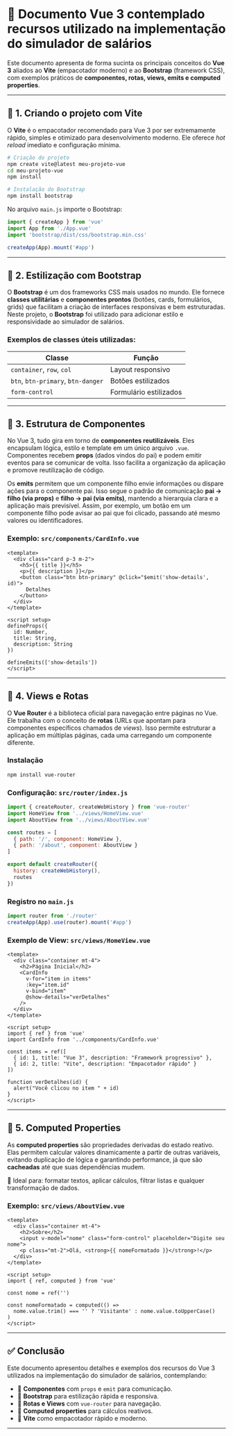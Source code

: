 # 🌱 Documento Vue 3 contemplado recursos utilizado na implementação do simulador de salários  

Este documento apresenta de forma sucinta os principais conceitos do **Vue 3** aliados ao **Vite** (empacotador moderno) e ao **Bootstrap** (framework CSS), com exemplos práticos de **componentes, rotas, views, emits e computed properties**.  

---

## 🚀 1. Criando o projeto com Vite  

O **Vite** é o empacotador recomendado para Vue 3 por ser extremamente rápido, simples e otimizado para desenvolvimento moderno. Ele oferece *hot reload* imediato e configuração mínima.  

```bash
# Criação do projeto
npm create vite@latest meu-projeto-vue
cd meu-projeto-vue
npm install

# Instalação do Bootstrap
npm install bootstrap
```

No arquivo `main.js` importe o Bootstrap:  

```js
import { createApp } from 'vue'
import App from './App.vue'
import 'bootstrap/dist/css/bootstrap.min.css'

createApp(App).mount('#app')
```

---

## 🎨 2. Estilização com Bootstrap  

O **Bootstrap** é um dos frameworks CSS mais usados no mundo. Ele fornece **classes utilitárias** e **componentes prontos** (botões, cards, formulários, grids) que facilitam a criação de interfaces responsivas e bem estruturadas. Neste projeto, o **Bootstrap** foi utilizado para adicionar estilo e responsividade ao simulador de salários.

### Exemplos de classes úteis utilizadas:  

| Classe | Função |
|--------|---------|
| `container`, `row`, `col` | Layout responsivo |
| `btn`, `btn-primary`, `btn-danger` | Botões estilizados |
| `form-control` | Formulário estilizados |

---

## 🧩 3. Estrutura de Componentes  

No Vue 3, tudo gira em torno de **componentes reutilizáveis**. Eles encapsulam lógica, estilo e template em um único arquivo `.vue`. Componentes recebem **props** (dados vindos do pai) e podem emitir eventos para se comunicar de volta. Isso facilita a organização da aplicação e promove reutilização de código.  

Os **emits** permitem que um componente filho envie informações ou dispare ações para o componente pai. Isso segue o padrão de comunicação **pai → filho (via props)** e **filho → pai (via emits)**, mantendo a hierarquia clara e a aplicação mais previsível. Assim, por exemplo, um botão em um componente filho pode avisar ao pai que foi clicado, passando até mesmo valores ou identificadores.  

### Exemplo: `src/components/CardInfo.vue`  

```vue
<template>
  <div class="card p-3 m-2">
    <h5>{{ title }}</h5>
    <p>{{ description }}</p>
    <button class="btn btn-primary" @click="$emit('show-details', id)">
      Detalhes
    </button>
  </div>
</template>

<script setup>
defineProps({
  id: Number,
  title: String,
  description: String
})

defineEmits(['show-details'])
</script>
```

---

## 📄 4. Views e Rotas  

O **Vue Router** é a biblioteca oficial para navegação entre páginas no Vue. Ele trabalha com o conceito de **rotas** (URLs que apontam para componentes específicos chamados de *views*). Isso permite estruturar a aplicação em múltiplas páginas, cada uma carregando um componente diferente.  

### Instalação  

```bash
npm install vue-router
```

### Configuração: `src/router/index.js`  

```js
import { createRouter, createWebHistory } from 'vue-router'
import HomeView from '../views/HomeView.vue'
import AboutView from '../views/AboutView.vue'

const routes = [
  { path: '/', component: HomeView },
  { path: '/about', component: AboutView }
]

export default createRouter({
  history: createWebHistory(),
  routes
})
```

### Registro no `main.js`  

```js
import router from './router'
createApp(App).use(router).mount('#app')
```

### Exemplo de View: `src/views/HomeView.vue`  

```vue
<template>
  <div class="container mt-4">
    <h2>Página Inicial</h2>
    <CardInfo
      v-for="item in items"
      :key="item.id"
      v-bind="item"
      @show-details="verDetalhes"
    />
  </div>
</template>

<script setup>
import { ref } from 'vue'
import CardInfo from '../components/CardInfo.vue'

const items = ref([
  { id: 1, title: "Vue 3", description: "Framework progressivo" },
  { id: 2, title: "Vite", description: "Empacotador rápido" }
])

function verDetalhes(id) {
  alert("Você clicou no item " + id)
}
</script>
```

---

## 🧮 5. Computed Properties  

As **computed properties** são propriedades derivadas do estado reativo. Elas permitem calcular valores dinamicamente a partir de outras variáveis, evitando duplicação de lógica e garantindo performance, já que são **cacheadas** até que suas dependências mudem.  

🔹 Ideal para: formatar textos, aplicar cálculos, filtrar listas e qualquer transformação de dados.  

### Exemplo: `src/views/AboutView.vue`  

```vue
<template>
  <div class="container mt-4">
    <h2>Sobre</h2>
    <input v-model="nome" class="form-control" placeholder="Digite seu nome">
    <p class="mt-2">Olá, <strong>{{ nomeFormatado }}</strong>!</p>
  </div>
</template>

<script setup>
import { ref, computed } from 'vue'

const nome = ref('')

const nomeFormatado = computed(() =>
  nome.value.trim() === '' ? 'Visitante' : nome.value.toUpperCase()
)
</script>
```

---



## ✅ Conclusão  

Este documento apresentou detalhes e exemplos dos recursos do Vue 3 utilizados na implementação do simulador de salários, contemplando:  
- 🔹 **Componentes** com `props` e `emit` para comunicação.  
- 🔹 **Bootstrap** para estilização rápida e responsiva.  
- 🔹 **Rotas e Views** com `vue-router` para navegação.  
- 🔹 **Computed properties** para cálculos reativos.  
- 🔹 **Vite** como empacotador rápido e moderno.  

---
